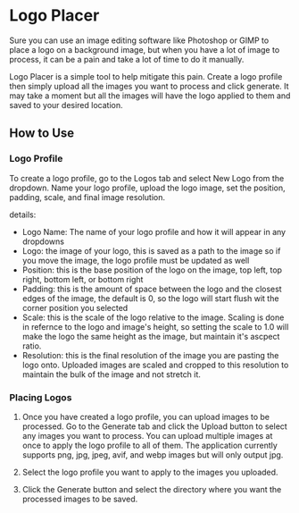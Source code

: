 # Logo Placer
Sure you can use an image editing software like Photoshop or GIMP to place a logo on a background image, but when you have a lot of image to process, it can be a pain and take a lot of time to do it manually. 

Logo Placer is a simple tool to help mitigate this pain. Create a logo profile then simply upload all the images you want to process and click generate. It may take a moment but all the images will have the logo applied to them and saved to your desired location. 

## How to Use

### Logo Profile

To create a logo profile, go to the Logos tab and select New Logo from the dropdown. Name your logo profile, upload the logo image, set the position, padding, scale, and final image resolution.

details:
- Logo Name: The name of your logo profile and how it will appear in any dropdowns
- Logo: the image of your logo, this is saved as a path to the image so if you move the image, the logo profile must be updated as well
- Position: this is the base position of the logo on the image, top left, top right, bottom left, or bottom right
- Padding: this is the amount of space between the logo and the closest edges of the image, the default is 0, so the logo will start flush wit the corner position you selected
- Scale: this is the scale of the logo relative to the image. Scaling is done in refernce to the logo and image's height, so setting the scale to 1.0 will make the logo the same height as the image, but maintain it's ascpect ratio.
- Resolution: this is the final resolution of the image you are pasting the logo onto. Uploaded images are scaled and cropped to this resolution to maintain the bulk of the image and not stretch it.

### Placing Logos

1) Once you have created a logo profile, you can upload images to be processed. Go to the Generate tab and click the Upload button to select any images you want to process. You can upload multiple images at once to apply the logo profile to all of them. The application currently supports png, jpg, jpeg, avif, and webp images but will only output jpg.

2) Select the logo profile you want to apply to the images you uploaded.

3) Click the Generate button and select the directory where you want the processed images to be saved.